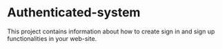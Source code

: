 # Authenticated-system
This project contains information about how to create sign in and sign up functionalities in your web-site.
